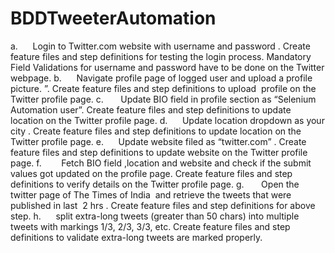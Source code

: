 # BDDTweeterAutomation
a.      Login to Twitter.com website with username and password .
Create feature files and step definitions for testing the login process. Mandatory Field Validations for
username and password have to be done on the Twitter webpage.
b.      Navigate profile page of logged user and upload a profile picture. ”. Create feature files and step
definitions to upload  profile on the Twitter profile page.
c.       Update BIO field in profile section as “Selenium Automation user”. Create feature files and step
definitions to update location on the Twitter profile page.
d.      Update location dropdown as your city . Create feature files and step definitions to update
location on the Twitter profile page.
e.      Update website filed as “twitter.com” . Create feature files and step definitions to update
website on the Twitter profile page.
f.        Fetch BIO field ,location and website and check if the submit values got updated on the profile
page. Create feature files and step definitions to verify details on the Twitter profile page.
g.       Open the twitter page of The Times of India  and retrieve the tweets that were published in last
 2 hrs .
Create feature files and step definitions for above step.
h.      split extra-long tweets (greater than 50 chars) into multiple tweets with markings 1/3, 2/3, 3/3,
etc.
Create feature files and step definitions to validate extra-long tweets are marked properly.

